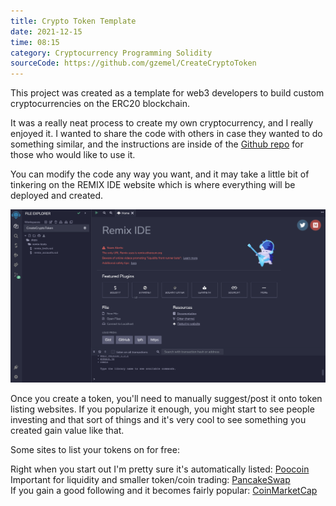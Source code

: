 ```yaml
---
title: Crypto Token Template
date: 2021-12-15
time: 08:15
category: Cryptocurrency Programming Solidity
sourceCode: https://github.com/gzemel/CreateCryptoToken
---
```

This project was created as a template for web3 developers to build custom cryptocurrencies on the ERC20 blockchain. 

It was a really neat process to create my own cryptocurrency, and I really enjoyed it. I wanted to share the code with others in case they wanted to do something similar, and the instructions are inside of the [Github repo](https://github.com/gzemel/CreateCryptoToken) for those who would like to use it. 

You can modify the code any way you want, and it may take a little bit of tinkering on the REMIX IDE website which is where everything will be deployed and created.

![remix](./remix.png)

Once you create a token, you'll need to manually suggest/post it onto token listing websites. If you popularize it enough, you might start to see people investing and that sort of things and it's very cool to see something you created gain value like that. 

Some sites to list your tokens on for free:  

Right when you start out I'm pretty sure it's automatically listed: [Poocoin](https://poocoin.app/)  
Important for liquidity and smaller token/coin trading: [PancakeSwap](https://pancakeswap.finance/)  
If you gain a good following and it becomes fairly popular: [CoinMarketCap](https://coinmarketcap.com/)  
